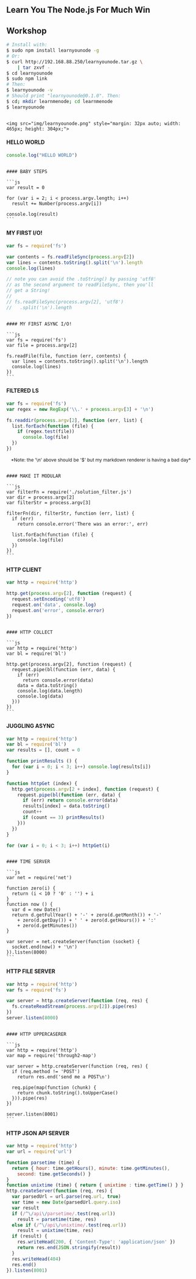 
## Learn You The Node.js For Much Win
## Workshop

```sh
# Install with:
$ sudo npm install learnyounode -g
# Or:
$ curl http://192.168.88.250/learnyounode.tar.gz \
    | tar zxvf -
$ cd learnyounode
$ sudo npm link
# Then:
$ learnyounode -v
# Should print "learnyounode@0.1.0". Then:
$ cd; mkdir learnmenode; cd learnmenode
$ learnyounode
```

~~~~~~~~~~~~~~~~~~~~~~~~~~~~~~~~~~~~~~~~~~~~~~~~~~~~~~~~~~~~~~~~~~~~~~~~~~~~~~~~

<img src="img/learnyounode.png" style="margin: 32px auto; width: 465px; height: 304px;">

~~~~~~~~~~~~~~~~~~~~~~~~~~~~~~~~~~~~~~~~~~~~~~~~~~~~~~~~~~~~~~~~~~~~~~~~~~~~~~~~

#### HELLO WORLD

```js
console.log("HELLO WORLD")
```

~~~~~~~~~~~~~~~~~~~~~~~~~~~~~~~~~~~~~~~~~~~~~~~~~~~~~~~~~~~~~~~~~~~~~~~~~~~~~~~~

#### BABY STEPS

```js
var result = 0

for (var i = 2; i < process.argv.length; i++)
  result += Number(process.argv[i])

console.log(result)
```

~~~~~~~~~~~~~~~~~~~~~~~~~~~~~~~~~~~~~~~~~~~~~~~~~~~~~~~~~~~~~~~~~~~~~~~~~~~~~~~~

#### MY FIRST I/O!

```js
var fs = require('fs')

var contents = fs.readFileSync(process.argv[2])
var lines = contents.toString().split('\n').length
console.log(lines)

// note you can avoid the .toString() by passing 'utf8'
// as the second argument to readFileSync, then you'll
// get a String!
//
// fs.readFileSync(process.argv[2], 'utf8')
//   .split('\n').length
```

~~~~~~~~~~~~~~~~~~~~~~~~~~~~~~~~~~~~~~~~~~~~~~~~~~~~~~~~~~~~~~~~~~~~~~~~~~~~~~~~

#### MY FIRST ASYNC I/O!

```js
var fs = require('fs')
var file = process.argv[2]

fs.readFile(file, function (err, contents) {
  var lines = contents.toString().split('\n').length
  console.log(lines)
})
```

~~~~~~~~~~~~~~~~~~~~~~~~~~~~~~~~~~~~~~~~~~~~~~~~~~~~~~~~~~~~~~~~~~~~~~~~~~~~~~~~

#### FILTERED LS

```js
var fs = require('fs')
var regex = new RegExp('\\.' + process.argv[3] + '\n')

fs.readdir(process.argv[2], function (err, list) {
  list.forEach(function (file) {
    if (regex.test(file))
      console.log(file)
  })
})
```

<div style="font-size: 12px; margin: 1em;">
*Note: the '\n' above should be '$' but my markdown renderer is having a bad day*
</div>

~~~~~~~~~~~~~~~~~~~~~~~~~~~~~~~~~~~~~~~~~~~~~~~~~~~~~~~~~~~~~~~~~~~~~~~~~~~~~~~~

#### MAKE IT MODULAR

```js
var filterFn = require('./solution_filter.js')
var dir = process.argv[2]
var filterStr = process.argv[3]

filterFn(dir, filterStr, function (err, list) {
  if (err)
    return console.error('There was an error:', err)

  list.forEach(function (file) {
    console.log(file)
  })
})
```

~~~~~~~~~~~~~~~~~~~~~~~~~~~~~~~~~~~~~~~~~~~~~~~~~~~~~~~~~~~~~~~~~~~~~~~~~~~~~~~~

#### HTTP CLIENT

```js
var http = require('http')

http.get(process.argv[2], function (request) {
  request.setEncoding('utf8')
  request.on('data', console.log)
  request.on('error', console.error)
})
```

~~~~~~~~~~~~~~~~~~~~~~~~~~~~~~~~~~~~~~~~~~~~~~~~~~~~~~~~~~~~~~~~~~~~~~~~~~~~~~~~

#### HTTP COLLECT

```js
var http = require('http')
var bl = require('bl')

http.get(process.argv[2], function (request) {
  request.pipe(bl(function (err, data) {
    if (err)
      return console.error(data)
    data = data.toString()
    console.log(data.length)
    console.log(data)
  }))  
})
```

~~~~~~~~~~~~~~~~~~~~~~~~~~~~~~~~~~~~~~~~~~~~~~~~~~~~~~~~~~~~~~~~~~~~~~~~~~~~~~~~

#### JUGGLING ASYNC

<style>
.jsonapiserver + .highlight pre {
  font-size: 10px !important;
}
</style>

<div class="jsonapiserver"></div>

```js
var http = require('http')
var bl = require('bl')
var results = [], count = 0

function printResults () {
  for (var i = 0; i < 3; i++) console.log(results[i])
}

function httpGet (index) {
  http.get(process.argv[2 + index], function (request) {
    request.pipe(bl(function (err, data) {
      if (err) return console.error(data)
      results[index] = data.toString()
      count++
      if (count == 3) printResults()
    }))
  })
}

for (var i = 0; i < 3; i++) httpGet(i)
```

~~~~~~~~~~~~~~~~~~~~~~~~~~~~~~~~~~~~~~~~~~~~~~~~~~~~~~~~~~~~~~~~~~~~~~~~~~~~~~~~

#### TIME SERVER

```js
var net = require('net')

function zero(i) {
  return (i < 10 ? '0' : '') + i
}
function now () {
  var d = new Date()
  return d.getFullYear() + '-' + zero(d.getMonth()) + '-'
    + zero(d.getDay()) + ' ' + zero(d.getHours()) + ':'
    + zero(d.getMinutes())
}

var server = net.createServer(function (socket) {
  socket.end(now() + '\n')
}).listen(8000)
```

~~~~~~~~~~~~~~~~~~~~~~~~~~~~~~~~~~~~~~~~~~~~~~~~~~~~~~~~~~~~~~~~~~~~~~~~~~~~~~~~

#### HTTP FILE SERVER

```js
var http = require('http')
var fs = require('fs')

var server = http.createServer(function (req, res) {
  fs.createReadStream(process.argv[2]).pipe(res)
})
server.listen(8000)
```

~~~~~~~~~~~~~~~~~~~~~~~~~~~~~~~~~~~~~~~~~~~~~~~~~~~~~~~~~~~~~~~~~~~~~~~~~~~~~~~~

#### HTTP UPPERCASERER

```js
var http = require('http')
var map = require('through2-map')

var server = http.createServer(function (req, res) {
  if (req.method != 'POST')
    return res.end('send me a POST\n')

  req.pipe(map(function (chunk) {
    return chunk.toString().toUpperCase()
  })).pipe(res)
})

server.listen(8001)
```

~~~~~~~~~~~~~~~~~~~~~~~~~~~~~~~~~~~~~~~~~~~~~~~~~~~~~~~~~~~~~~~~~~~~~~~~~~~~~~~~

#### HTTP JSON API SERVER

<style>
.jsonapiserver + .highlight pre {
  font-size: 9px !important;
}
</style>

<div class="jsonapiserver"></div>

```js
var http = require('http')
var url = require('url')

function parsetime (time) {
  return { hour: time.getHours(), minute: time.getMinutes(),
    second: time.getSeconds() }
}
function unixtime (time) { return { unixtime : time.getTime() } }
http.createServer(function (req, res) {
  var parsedUrl = url.parse(req.url, true)
  var time = new Date(parsedUrl.query.iso)
  var result
  if (/^\/api\/parsetime/.test(req.url))
    result = parsetime(time, res)
  else if (/^\/api\/unixtime/.test(req.url))
    result = unixtime(time, res)
  if (result) {
    res.writeHead(200, { 'Content-Type': 'application/json' })
    return res.end(JSON.stringify(result))
  }
  res.writeHead(404)
  res.end()
}).listen(8001)
```